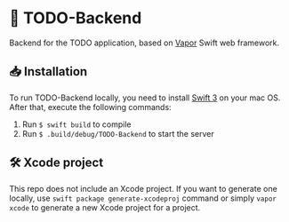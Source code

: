 # 📝 TODO-Backend
Backend for the TODO application, based on [Vapor](https://vapor.codes/) Swift web framework.

## 📥 Installation
To run TODO-Backend locally, you need to install [Swift 3](https://vapor.github.io/documentation/getting-started/install-swift-3-macos.html) on your mac OS. After that, execute the following commands:

1. Run `$ swift build` to compile 
2. Run `$ .build/debug/TODO-Backend` to start the server

## 🛠 Xcode project
This repo does not include an Xcode project. If you want to generate one locally, use `swift package generate-xcodeproj` command or simply `vapor xcode` to generate a new Xcode project for a project.
